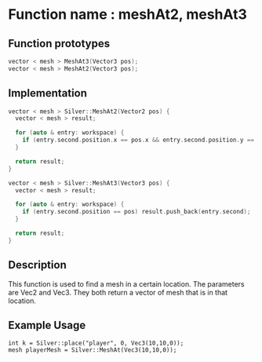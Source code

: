 # Function name : meshAt2, meshAt3

## Function prototypes

```cpp
vector < mesh > MeshAt3(Vector3 pos);
vector < mesh > MeshAt2(Vector3 pos);
```

## Implementation

```cpp
vector < mesh > Silver::MeshAt2(Vector2 pos) {
  vector < mesh > result;

  for (auto & entry: workspace) {
    if (entry.second.position.x == pos.x && entry.second.position.y == pos.y) result.push_back(entry.second);
  }

  return result;
}

vector < mesh > Silver::MeshAt3(Vector3 pos) {
  vector < mesh > result;

  for (auto & entry: workspace) {
    if (entry.second.position == pos) result.push_back(entry.second);
  }

  return result;
}
```

## Description
This function is used to find a mesh in a certain location. The parameters are Vec2 and Vec3. 
They both return a vector of mesh that is in that location.

## Example Usage
```
int k = Silver::place("player", 0, Vec3(10,10,0));
mesh playerMesh = Silver::MeshAt(Vec3(10,10,0));
```
